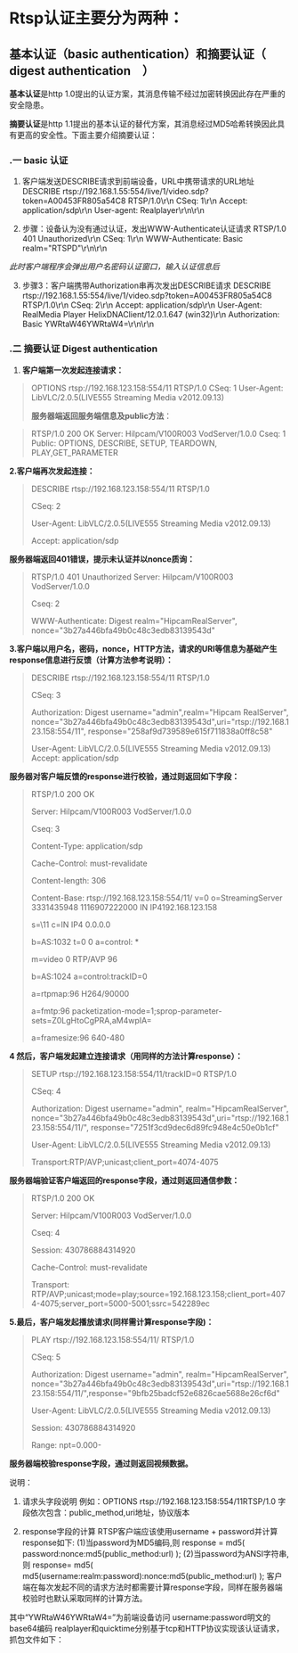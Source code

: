  
# Rtsp认证主要分为两种：

## 基本认证（basic authentication）和摘要认证（ digest authentication　）

**基本认证**是http 1.0提出的认证方案，其消息传输不经过加密转换因此存在严重的安全隐患。

**摘要认证**是http 1.1提出的基本认证的替代方案，其消息经过MD5哈希转换因此具有更高的安全性。下面主要介绍摘要认证：
### .一 basic 认证

1.   客户端发送DESCRIBE请求到前端设备，URL中携带请求的URL地址 DESCRIBE  rtsp://192.168.1.55:554/live/1/video.sdp?token=A00453FR805a54C8 RTSP/1.0\r\n CSeq: 1\r\n Accept: application/sdp\r\n User-agent: Realplayer\r\n\r\n

2. 步骤：设备认为没有通过认证，发出WWW-Authenticate认证请求 RTSP/1.0 401 Unauthorized\r\n CSeq: 1\r\n WWW-Authenticate: Basic realm="RTSPD"\r\n\r\n

 *此时客户端程序会弹出用户名密码认证窗口，输入认证信息后*

3. 步骤3：客户端携带Authorization串再次发出DESCRIBE请求 DESCRIBE rtsp://192.168.1.55:554/live/1/video.sdp?token=A00453FR805a54C8 RTSP/1.0\r\n CSeq: 2\r\n Accept: application/sdp\r\n User-Agent: RealMedia Player HelixDNAClient/12.0.1.647 (win32)\r\n Authorization: Basic YWRtaW46YWRtaW4=\r\n\r\n


### .二 摘要认证 Digest authentication



1.  **客户端第一次发起连接请求：**

> OPTIONS rtsp://192.168.123.158:554/11 RTSP/1.0 CSeq: 1 User-Agent: LibVLC/2.0.5(LIVE555 Streaming Media v2012.09.13)
> 
> **服务器端返回服务端信息及public方法**：

> RTSP/1.0 200 OK Server: HiIpcam/V100R003 VodServer/1.0.0 Cseq: 1 Public: OPTIONS, DESCRIBE, SETUP, TEARDOWN, PLAY,GET_PARAMETER

**2.客户端再次发起连接：**

> DESCRIBE rtsp://192.168.123.158:554/11 RTSP/1.0
> 
> CSeq: 2
> 
> User-Agent: LibVLC/2.0.5(LIVE555 Streaming Media v2012.09.13)
> 
> Accept: application/sdp

**服务器端返回401错误，提示未认证并以nonce质询：**

> RTSP/1.0 401 Unauthorized Server: HiIpcam/V100R003 VodServer/1.0.0
> 
> Cseq: 2
> 
> WWW-Authenticate: Digest realm="HipcamRealServer", nonce="3b27a446bfa49b0c48c3edb83139543d"

**3.客户端以用户名，密码，nonce，HTTP方法，请求的URI等信息为基础产生response信息进行反馈（计算方法参考说明）：**
> DESCRIBE rtsp://192.168.123.158:554/11 RTSP/1.0
> 
> CSeq: 3
> 
> Authorization: Digest username="admin",realm="Hipcam RealServer", nonce="3b27a446bfa49b0c48c3edb83139543d",uri="rtsp://192.168.123.158:554/11", response="258af9d739589e615f711838a0ff8c58"
> 
> User-Agent: LibVLC/2.0.5(LIVE555 Streaming Media v2012.09.13) Accept: application/sdp

**服务器对客户端反馈的response进行校验，通过则返回如下字段：**
> RTSP/1.0 200 OK
> 
> Server: HiIpcam/V100R003 VodServer/1.0.0
> 
> Cseq: 3
> 
> Content-Type: application/sdp
> 
> Cache-Control: must-revalidate
> 
> Content-length: 306
> 
> Content-Base: rtsp://192.168.123.158:554/11/ v=0 o=StreamingServer 3331435948 1116907222000 IN IP4192.168.123.158
> 
> s=\11 c=IN IP4 0.0.0.0
> 
> b=AS:1032 t=0 0 a=control: *
> 
> m=video 0 RTP/AVP 96
> 
> b=AS:1024 a=control:trackID=0
> 
> a=rtpmap:96 H264/90000
> 
> a=fmtp:96 packetization-mode=1;sprop-parameter-sets=Z0LgHtoCgPRA,aM4wpIA=
> 
> a=framesize:96 640-480

**4 然后，客户端发起建立连接请求（用同样的方法计算response）：**
> SETUP rtsp://192.168.123.158:554/11/trackID=0 RTSP/1.0
> 
> CSeq: 4
> 
> Authorization: Digest username="admin", realm="HipcamRealServer", nonce="3b27a446bfa49b0c48c3edb83139543d",uri="rtsp://192.168.123.158:554/11/", response="7251f3cd9dec6d89fc948e4c50e0b1cf"
> 
> User-Agent: LibVLC/2.0.5(LIVE555 Streaming Media v2012.09.13)
> 
> Transport:RTP/AVP;unicast;client_port=4074-4075

**服务器端验证客户端返回的response字段，通过则返回通信参数：**

> RTSP/1.0 200 OK
> 
> Server: HiIpcam/V100R003 VodServer/1.0.0
> 
> Cseq: 4
> 
> Session: 430786884314920
> 
> Cache-Control: must-revalidate
> 
> Transport: RTP/AVP;unicast;mode=play;source=192.168.123.158;client_port=4074-4075;server_port=5000-5001;ssrc=542289ec


**5.最后，客户端发起播放请求(同样需计算response字段)：**

> PLAY rtsp://192.168.123.158:554/11/ RTSP/1.0
> 
> CSeq: 5
> 
> Authorization: Digest username="admin", realm="HipcamRealServer", nonce="3b27a446bfa49b0c48c3edb83139543d",uri="rtsp://192.168.123.158:554/11/",response="9bfb25badcf52e6826cae5688e26cf6d"
> 
> User-Agent: LibVLC/2.0.5(LIVE555 Streaming Media v2012.09.13)
> 
> Session: 430786884314920
> 
> Range: npt=0.000-

**服务器端校验response字段，通过则返回视频数据。**

说明：
1. 请求头字段说明 例如：OPTIONS rtsp://192.168.123.158:554/11RTSP/1.0 字段依次包含：public_method,uri地址，协议版本

2. response字段的计算 RTSP客户端应该使用username + password并计算response如下: (1)当password为MD5编码,则 response = md5( password:nonce:md5(public_method:url) ); (2)当password为ANSI字符串,则 response= md5( md5(username:realm:password):nonce:md5(public_method:url) ); 客户端在每次发起不同的请求方法时都需要计算response字段，同样在服务器端校验时也默认采取同样的计算方法。

其中“YWRtaW46YWRtaW4=”为前端设备访问 username:password明文的base64编码 realplayer和quicktime分别基于tcp和HTTP协议实现该认证请求，抓包文件如下：
